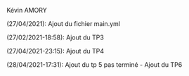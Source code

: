 Kévin AMORY


(27/04/2021): Ajout du fichier main.yml

(27/02/2021-18:58): Ajout du TP3

(27/04/2021-23:15): Ajout du TP4

(28/04/2021-17:31): Ajout du tp 5 pas terminé - Ajout du TP6
